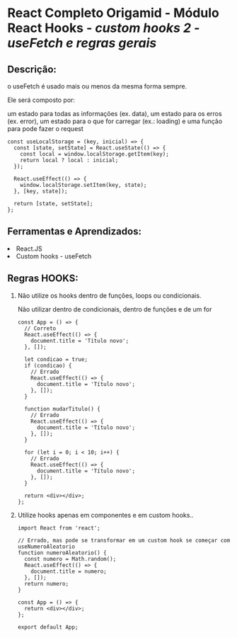 # React Completo Origamid - Módulo React Hooks - <i>custom hooks 2 - useFetch e regras gerais</i>
## Descrição:
<p>o useFetch é usado mais ou menos da mesma forma sempre.</p> 
<p>Ele será composto por: </p>
 <p>um estado para todas as informações (ex. data), um estado para os erros (ex. error), um estado para o que for carregar (ex.: loading) e uma função para pode fazer o request </p>


```
const useLocalStorage = (key, inicial) => {
  const [state, setState] = React.useState(() => {
    const local = window.localStorage.getItem(key);
    return local ? local : inicial;
  });

  React.useEffect(() => {
    window.localStorage.setItem(key, state);
  }, [key, state]);

  return [state, setState];
};
```
## Ferramentas e Aprendizados:
<li>React.JS </li>
<li>Custom hooks - useFetch </li>


## Regras  HOOKS:
<ol>
<li>Não utilize os hooks dentro de funções, loops ou condicionais. </li>
<p>Não utilizar dentro de condicionais, dentro de funções e de um for</p>

```
const App = () => {
  // Correto
  React.useEffect(() => {
    document.title = 'Título novo';
  }, []);

  let condicao = true;
  if (condicao) {
    // Errado
    React.useEffect(() => {
      document.title = 'Título novo';
    }, []);
  }

  function mudarTitulo() {
    // Errado
    React.useEffect(() => {
      document.title = 'Título novo';
    }, []);
  }

  for (let i = 0; i < 10; i++) {
    // Errado
    React.useEffect(() => {
      document.title = 'Título novo';
    }, []);
  }

  return <div></div>;
};
```

<li>Utilize hooks apenas em componentes e em custom hooks.. </li>


```
import React from 'react';

// Errado, mas pode se transformar em um custom hook se começar com useNumeroAleatorio
function numeroAleatorio() {
  const numero = Math.random();
  React.useEffect(() => {
    document.title = numero;
  }, []);
  return numero;
}

const App = () => {
  return <div></div>;
};

export default App;
```
</ol>






